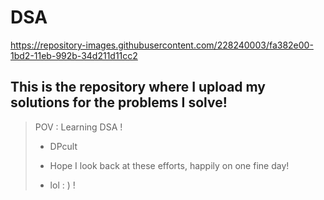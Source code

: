 # DSA
 https://repository-images.githubusercontent.com/228240003/fa382e00-1bd2-11eb-992b-34d211d11cc2
## This is the repository where I upload my solutions for the problems I solve!
 
> POV : Learning DSA !
>
> 
> + DPcult 
> 
> + Hope I look back at these efforts, happily on one fine day!
> + lol : )   !
